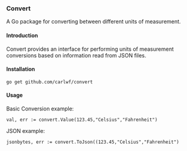 ### Convert

A Go package for converting between different units of measurement.

#### Introduction

Convert provides an interface for performing units of measurement conversions based on information read from JSON files.

#### Installation

```
go get github.com/carlwf/convert
```

#### Usage

Basic Conversion example:

```
val, err := convert.Value(123.45,"Celsius","Fahrenheit")
```
JSON example:
``` 
jsonbytes, err := convert.ToJson((123.45,"Celsius","Fahrenheit")
```






